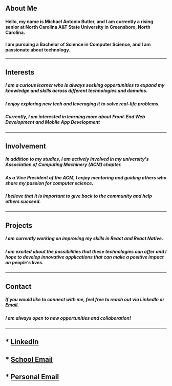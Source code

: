 ## About Me

#### Hello, my name is Michael Antonio Butler, and I am currently a rising senior at North Carolina A&T State University in Greensboro, North Carolina.
#### I am pursuing a Bachelor of Science in Computer Science, and I am passionate about technology.

----
## Interests

##### I am a curious learner who is always seeking opportunities to expand my knowledge and skills across different technologies and domains. 
##### I enjoy exploring new tech and leveraging it to solve real-life problems. 
##### Currently, I am interested in learning more about Front-End Web Development and Mobile App Development

----
## Involvement

##### In addition to my studies, I am actively involved in my university's Association of Computing Machinery (ACM) chapter.
##### As a Vice President of the ACM, I enjoy mentoring and guiding others who share my passion for computer science. 
##### I believe that it is important to give back to the community and help others succeed.

----
## Projects

##### I am currently working on improving my skills in React and React Native. 
##### I am excited about the possibilities that these technologies can offer and I hope to develop innovative applications that can make a positive impact on people's lives.

----
## Contact

##### If you would like to connect with me, feel free to reach out via LinkedIn or Email.
##### I am always open to new opportunities and collaboration!

----
## * [LinkedIn](https://www.linkedin.com/in/mbutle3/)
## * [School Email](Mabutler@aggies.ncat.edu)
## * [Personal Email](Mbutle3@gmail.com)
